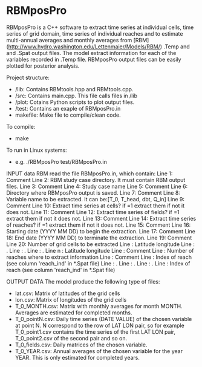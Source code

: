# RBMposPro
RBMposPro is a C++ software to extract time series at individual cells, time series of grid domain, time series of individual reaches and to estimate multi-annual averages and monthly averages from [RBM] (http://www.hydro.washington.edu/Lettenmaier/Models/RBM/) .Temp and and .Spat output files.  The model extract information for each of the variables recorded in .Temp file. RBMposPro output files can be easily plotted for posterior analysis.

Project structure:
- /lib: Contains RBMtools.hpp and RBMtools.cpp.
- /src: Contains main.cpp. This file calls files in /lib
- /plot: Cotains Python scripts to plot output files.
- /test: Contains an exaple of RBMposPro.in
- makefile: Make file to compile/clean code.

To compile:
- make

To run in Linux systems:
- e.g. ./RBMposPro test/RBMposPro.in

INPUT data
RBM read the file RBMposPro.in, which contain:
Line 1: Comment
Line 2: RBM study case directory. It must contain RBM output files.
Line 3: Comment
Line 4: Study case name
Line 5: Comment
Line 6: Directory where RBMposPro output is saved.
Line 7: Comment
Line 8: Variable name to be extracted. It can be:[T_0, T_head, dbt, Q_in]
Line 9: Comment
Line 10: Extract time series at cells? if =1 extract them if not it does not.
Line 11: Comment
Line 12: Extract time series of fields? if =1 extract them if not it does not.
Line 13: Comment
Line 14: Extract time series of reaches? if =1 extract them if not it does not.
Line 15: Comment
Line 16: Starting date (YYYY MM DD) to begin the extraction.
Line 17: Comment
Line 18: End date (YYYY MM DD) to terminate the extraction.
Line 19: Comment
Line 20: Number of grid cells to be extracted
Line   : Latitude longitude
Line   : .
Line   : .
Line   : .
Line n : Latitude longitude
Line   : Comment
Line   : Number of reaches where to extract information
Line   : Comment
Line   : Index of reach (see column 'reach_ind' in *.Spat file)
Line   : .
Line   : .
Line   : .
Line   : Index of reach (see column 'reach_ind' in *.Spat file)


OUTPUT DATA
The model produce the following type of files:
- lat.csv: Matrix of latitudes of the grid cells
- lon.csv: Matrix of longitudes of the grid cells
- T_0_MONTH.csv: Matrix with monthly averages for month MONTH. Averages are estimated for completed months.
- T_0_pointN.csv: Daily time series (DATE VALUE) of the chosen variable at point N. N correspond to the row of LAT LON pair, so for example T_0_point1.csv contains the time series of the first LAT LON pair, T_0_point2.csv of the second pair and so on.
- T_0_fields.csv: Daily matrices of the chosen variable.
- T_0_YEAR.csv: Annual averages of the chosen variable for the year YEAR. This is only estimated for completed years.
